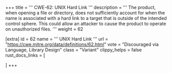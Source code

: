 +++
title = '''
CWE-62: UNIX Hard Link
'''
description	= '''
The product, when opening a file or directory, does not sufficiently account for when the name is associated with a hard link to a target that is outside of the intended control sphere. This could allow an attacker to cause the product to operate on unauthorized files.
'''
weight = 62

[extra]
id = 62
name = '''
UNIX Hard Link
'''
url = "https://cwe.mitre.org/data/definitions/62.html"
vote = "Discouraged via Language, Library Design"
class = "Variant"
clippy_helps = false
rust_docs_links = [

]
+++
